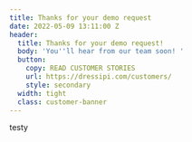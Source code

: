 ```yaml
---
title: Thanks for your demo request
date: 2022-05-09 13:11:00 Z
header:
  title: Thanks for your demo request!
  body: 'You''ll hear from our team soon! '
  button:
    copy: READ CUSTOMER STORIES
    url: https://dressipi.com/customers/
    style: secondary
  width: tight
  class: customer-banner
---
```


testy